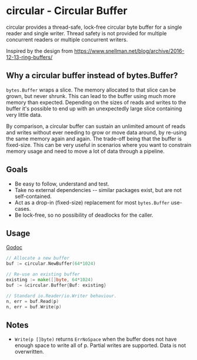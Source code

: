 # circular - Circular Buffer
circular provides a thread-safe, lock-free circular byte buffer for a single reader and single
writer. Thread safety is not provided for multiple concurrent readers or multiple concurrent
writers.

Inspired by the design from https://www.snellman.net/blog/archive/2016-12-13-ring-buffers/

## Why a circular buffer instead of bytes.Buffer?
`bytes.Buffer` wraps a slice. The memory allocated to that slice can be grown, but never shrunk.
This can lead to the buffer using much more memory than expected. Depending on the sizes of reads
and writes to the buffer it's possible to end up with an unexpectedly large slice containing
very little data.

By comparison, a circular buffer can sustain an unlimited amount of reads and writes without ever
needing to grow or move data around, by re-using the same memory again and again. The trade-off
being that the buffer is fixed-size. This can be very useful in scenarios where you want to
constrain memory usage and need to move a lot of data through a pipeline.

## Goals
- Be easy to follow, understand and test.
- Take no external dependencies -- similar packages exist, but are not self-contained.
- Act as a drop-in (fixed-size) replacement for most `bytes.Buffer` use-cases.
- Be lock-free, so no possibility of deadlocks for the caller.

## Usage
[Godoc](http://pkg.go.dev/github.com/iamcalledrob/circular)

```go
// Allocate a new buffer
buf := circular.NewBuffer(64*1024)

// Re-use an existing buffer
existing := make([]byte, 64*1024)
buf := &circular.Buffer{Buf: existing}

// Standard io.Reader/io.Writer behaviour.
n, err = buf.Read(p)
n, err = buf.Write(p)
```

## Notes
-   `Write(p []byte)` returns `ErrNoSpace` when the buffer does not have enough space to write
    all of p. Partial writes are supported. Data is not overwritten.
